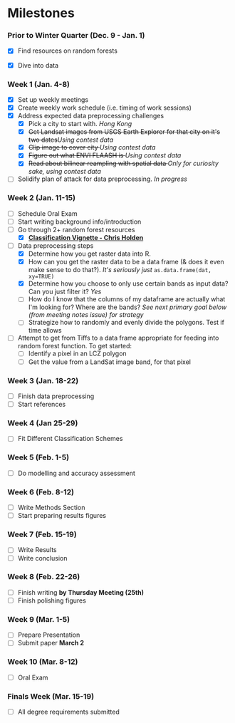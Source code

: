# Milestones

### Prior to Winter Quarter (Dec. 9 - Jan. 1)

* [x] Find resources on random forests
* [x] Dive into data


### Week 1 (Jan. 4-8)

* [x] Set up weekly meetings
* [x] Create weekly work schedule (i.e. timing of work sessions)
* [x] Address expected data preprocessing challenges
    * [x] Pick a city to start with. *Hong Kong*
    * [x] <del>Get Landsat images from USGS Earth Explorer for  that city on it's two dates</del>*Using contest data*
    * [x] <del>Clip image to cover city </del>*Using contest data*
    * [x] <del>Figure out what ENVI FLAASH is </del>*Using contest data*
    * [x] <del>Read about bilinear reampling with spatial data </del>*Only for curiosity sake, using contest data*
* [ ] Solidify plan of attack for data preprocessing. *In progress*

### Week 2 (Jan. 11-15)

* [ ] Schedule Oral Exam 
* [ ] Start writing background info/introduction
* [ ] Go through 2+ random forest resources
     * [x] [**Classification Vignette - Chris Holden**](http://ceholden.github.io/open-geo-tutorial/R/chapter_5_classification.html)
* [ ] Data preprocessing steps
     * [x] Determine how you get raster data into R.
     * [x] How can you get the raster data to be a data frame (& does it even make sense to do that?). *It's seriously just* `as.data.frame(dat, xy=TRUE)`
     * [x] Determine how you choose to only use certain bands as input data? Can you just filter it? *Yes*
     * [ ] How do I know that the columns of my dataframe are actually what I'm looking for? Where are the bands? *See next primary goal below (from meeting notes issue) for strategy*
     * [ ] Strategize how to randomly and evenly divide the polygons. Test if time allows
* [ ] Attempt to get from Tiffs to a data frame appropriate for feeding into random forest function.  To get started:
     * [ ] Identify a pixel in an LCZ polygon 
     * [ ] Get the value from a LandSat image band, for that pixel
      
### Week 3 (Jan. 18-22)

* [ ] Finish data preprocessing
* [ ] Start references

### Week 4 (Jan 25-29)

* [ ] Fit Different Classification Schemes

### Week 5 (Feb. 1-5)

* [ ] Do modelling and accuracy assessment

### Week 6 (Feb. 8-12)

* [ ] Write Methods Section
* [ ] Start preparing results figures

### Week 7 (Feb. 15-19)

* [ ] Write Results
* [ ] Write conclusion

### Week 8 (Feb. 22-26)

* [ ] Finish writing **by Thursday Meeting (25th)**
* [ ] Finish polishing figures

### Week 9 (Mar. 1-5)

* [ ] Prepare Presentation
* [ ] Submit paper **March 2**

### Week 10 (Mar. 8-12)

* [ ] Oral Exam

### Finals Week (Mar. 15-19)

* [ ] All degree requirements submitted
